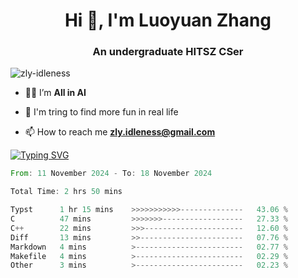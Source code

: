 <h1 align="center">Hi 👋, I'm Luoyuan Zhang</h1>

<h3 align="center">An undergraduate HITSZ CSer</h3>

<p align="left"> <img src="https://komarev.com/ghpvc/?username=zly-idleness&label=Profile%20views&color=0e75b6&style=flat" alt="zly-idleness" /> </p>


- 👨‍💻 I’m **All in AI**

- 🌱 I'm tring to find more fun in real life

- 📫 How to reach me **zly.idleness@gmail.com**



[![Typing SVG](https://readme-typing-svg.herokuapp.com?font=Fira+Code&pause=1000&width=435&lines=I+Maybe+Slow)](https://git.io/typing-svg)


<!--START_SECTION:waka-->

```rust
From: 11 November 2024 - To: 18 November 2024

Total Time: 2 hrs 50 mins

Typst      1 hr 15 mins    >>>>>>>>>>>--------------   43.06 %
C          47 mins         >>>>>>>------------------   27.33 %
C++        22 mins         >>>----------------------   12.60 %
Diff       13 mins         >>-----------------------   07.76 %
Markdown   4 mins          >------------------------   02.77 %
Makefile   4 mins          >------------------------   02.29 %
Other      3 mins          >------------------------   02.23 %
```

<!--END_SECTION:waka-->



